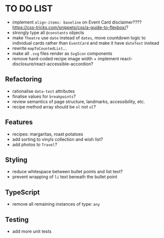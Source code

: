 # TO DO LIST

- implement `align-items: baseline` on Event Card disclaimer???? <https://css-tricks.com/snippets/css/a-guide-to-flexbox/>?
- strongly type all `@constants` objects
- make `Theatre` use `date` instead of `dates`, move countdown logic to individual cards rather than `EventCard` and make it have `dateText` instead
- rewrite `mapToCountedList`...
- make all `.svg` files render as `SvgIcon` components
- remove hard-coded recipe image width + implement react-disclosure/react-accessible-accordion?

## Refactoring

- rationalise `data-test` attributes
- finalise values for `breakpoints`?
- review semantics of page structure, landmarks, accessibility, etc.
- recipe method array should be `ol` not `ul`?

## Features

- recipes: margaritas, roast potatoes
- add sorting to vinyls collection and wish list?
- add photos to `Travel`?

## Styling

- reduce whitespace between bullet points and list text?
- prevent wrapping of `li` text beneath the bullet point

## TypeScript

- remove all remaining instances of type: `any`

## Testing

- add more unit tests
